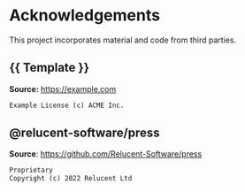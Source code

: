 # Acknowledgements

This project incorporates material and code from third parties.

## {{ Template }}

**Source:** <https://example.com>

```txt
Example License (c) ACME Inc.
```

## @relucent-software/press

**Source**: <https://github.com/Relucent-Software/press>

```txt
Proprietary
Copyright (c) 2022 Relucent Ltd
```
